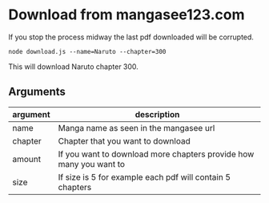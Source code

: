 # Download from mangasee123.com

If you stop the process midway the last pdf downloaded will be corrupted.

```
node download.js --name=Naruto --chapter=300
```

This will download Naruto chapter 300.

## Arguments

| argument | description                                                        |
| -------- | ------------------------------------------------------------------ |
| name     | Manga name as seen in the mangasee url                             |
| chapter  | Chapter that you want to download                                  |
| amount   | If you want to download more chapters provide how many you want to |
| size     | If size is 5 for example each pdf will contain 5 chapters          |
